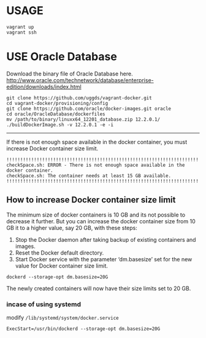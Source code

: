 # USAGE

```
vagrant up
vagrant ssh
```

# USE Oracle Database

Download the binary file of Oracle Database here.  
http://www.oracle.com/technetwork/database/enterprise-edition/downloads/index.html

```
git clone https://github.com/uggds/vagrant-docker.git
cd vagrant-docker/provisioning/config
git clone https://github.com/oracle/docker-images.git oracle
cd oracle/OracleDatabase/dockerfiles
mv /path/to/binary/linuxx64_12201_database.zip 12.2.0.1/
./buildDockerImage.sh -v 12.2.0.1 -e -i
```
---

If there is not enough space available in the docker container, you must increase Docker container size limit.

```
!!!!!!!!!!!!!!!!!!!!!!!!!!!!!!!!!!!!!!!!!!!!!!!!!!!!!!!!!!!!!!!!!!!!!!!!!!!!!!!!!!!!!!!!!!!!!!!!
checkSpace.sh: ERROR - There is not enough space available in the docker container.
checkSpace.sh: The container needs at least 15 GB available.
!!!!!!!!!!!!!!!!!!!!!!!!!!!!!!!!!!!!!!!!!!!!!!!!!!!!!!!!!!!!!!!!!!!!!!!!!!!!!!!!!!!!!!!!!!!!!!!!
```

## How to increase Docker container size limit
The minimum size of docker containers is 10 GB and its not possible to decrease it further. But you can increase the docker container size from 10 GB it to a higher value, say 20 GB, with these steps:
1. Stop the Docker daemon after taking backup of existing containers and images.
2. Reset the Docker default directory.
3. Start Docker service with the parameter ‘dm.basesize’ set for the new value for Docker container size limit.

```
dockerd --storage-opt dm.basesize=20G
```
The newly created containers will now have their size limits set to 20 GB.

### incase of using systemd
modify `/lib/systemd/system/docker.service`
```
ExecStart=/usr/bin/dockerd --storage-opt dm.basesize=20G
```
